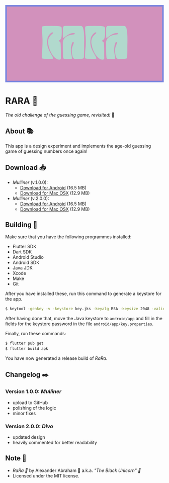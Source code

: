 <p align="center">
 <img src="https://github.com/iamtheblackunicorn/rara/raw/main/assets/images/banner.png"/>
</p>

# RARA :rainbow:

*The old challenge of the guessing game, revisited!* :rainbow:

## About :books:

This app is a design experiment and implements the age-old guessing game of guessing numbers once again!

## Download :inbox_tray:

- *Mulliner* (v.1.0.0):
  - [Download for Android](https://github.com/iamtheblackunicorn/rara/releases/download/v.1.0.0/RaRa-v1.0.0-Mulliner-Release.apk) (16.5 MB)
  - [Download for Mac OSX](https://github.com/iamtheblackunicorn/rara/releases/download/v.1.0.0/RaRa-v1.0.0-Mulliner-Release.app.zip) (12.9 MB)
- *Mulliner* (v.2.0.0):
  - [Download for Android](https://github.com/iamtheblackunicorn/rara/releases/download/v.2.0.0/RaRa-v2.0.0-Divo-Release.apk) (16.5 MB)
  - [Download for Mac OSX](https://github.com/iamtheblackunicorn/rara/releases/download/v.2.0.0/RaRa-v2.0.0-Divo-Release.app.zip) (12.9 MB)

## Building :hammer:

Make sure that you have the following programmes installed:

- Flutter SDK
- Dart SDK
- Android Studio
- Android SDK
- Java JDK
- Xcode
- Make
- Git

After you have installed these, run this command to generate a keystore for the app.

```bash
$ keytool -genkey -v -keystore key.jks -keyalg RSA -keysize 2048 -validity 10000 -alias key
```

After having done that, move the Java keystore to `android/app` and fill in the fields for the keystore password in the file `android/app/key.properties`.

Finally, run these commands:

```bash
$ flutter pub get
$ flutter build apk
```

You have now generated a release build of *RaRa*.

## Changelog :black_nib:

### Version 1.0.0: ***Mulliner***

- upload to GitHub
- polishing of the logic
- minor fixes

### Version 2.0.0: ***Divo***

- updated design
- heavily commented for better readability

## Note :scroll:

- *RaRa :rainbow:* by Alexander Abraham :black_heart: a.k.a. *"The Black Unicorn" :unicorn:*
- Licensed under the MIT license.
